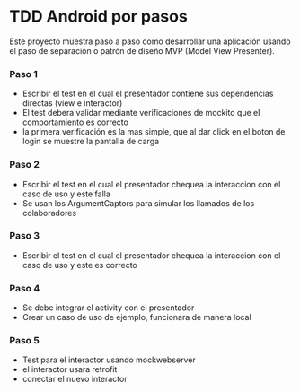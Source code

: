 # TDD Android por pasos

Este proyecto muestra paso a paso como desarrollar una aplicación usando el paso de separación o 
patrón de diseño MVP (Model View Presenter).

### Paso 1
* Escribir el test en el cual el presentador contiene sus dependencias directas (view e interactor)
* El test debera validar mediante verificaciones de mockito que el comportamiento es correcto
* la primera verificación es la mas simple, que al dar click en el boton de login se muestre la 
pantalla de carga

### Paso 2
* Escribir el test en el cual el presentador chequea la interaccion con el caso de uso y este falla
* Se usan los ArgumentCaptors para simular los llamados de los colaboradores

### Paso 3
* Escribir el test en el cual el presentador chequea la interaccion con el caso de uso y este es correcto

### Paso 4
* Se debe integrar el activity con el presentador
* Crear un caso de uso de ejemplo, funcionara de manera local

### Paso 5
* Test para el interactor usando mockwebserver
* el interactor usara retrofit
* conectar el nuevo interactor
